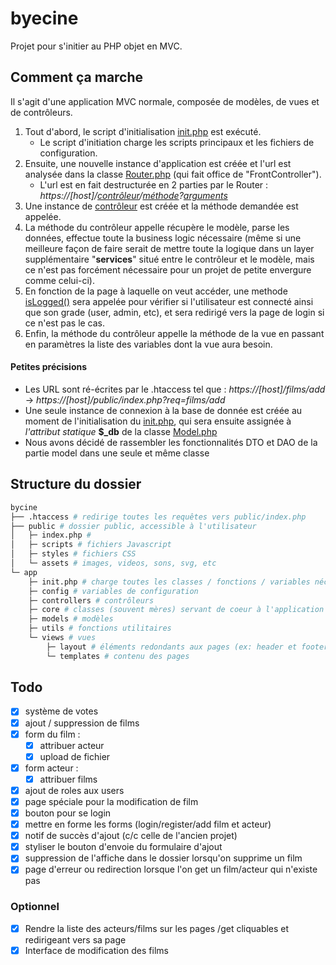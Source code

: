 # byecine
Projet pour s'initier au PHP objet en MVC. 

## Comment ça marche
Il s'agit d'une application MVC normale, composée de modèles, de vues et de contrôleurs.

1. Tout d'abord, le script d'initialisation [init.php](src/init.php) est exécuté.
    - Le script d'initiation charge les scripts principaux et les fichiers de configuration.
2. Ensuite, une nouvelle instance d'application est créée et l'url est analysée dans la classe [Router.php](src/core/Router.php) (qui fait office de "FrontController").
    - L'url est en fait destructurée en 2 parties par le Router : *https://\[host\]/[contrôleur]()/[méthode]()?[arguments]()*
3. Une instance de [contrôleur](src/controllers) est créée et la méthode demandée est appelée.
4. La méthode du contrôleur appelle récupère le modèle, parse les données, effectue toute la business logic nécessaire (même si une meilleure façon de faire serait de mettre toute la logique dans un layer supplémentaire "**services**" situé entre le contrôleur et le modèle, mais ce n'est pas forcément nécessaire pour un projet de petite envergure comme celui-ci).
5. En fonction de la page à laquelle on veut accéder, une methode [isLogged()](src/utils/session.php) sera appelée pour vérifier si l'utilisateur est connecté ainsi que son grade (user, admin, etc), et sera redirigé vers la page de login si ce n'est pas le cas.
6. Enfin, la méthode du contrôleur appelle la méthode de la vue en passant en paramètres la liste des variables dont la vue aura besoin.

#### Petites précisions
- Les URL sont ré-écrites par le .htaccess tel que : *https://\[host\]/films/add* -> *https://\[host\]/public/index.php?req=films/add*
- Une seule instance de connexion à la base de donnée est créée au moment de l'initialisation du [init.php](src/init.php), qui sera ensuite assignée à *l'attribut statique* **$_db** de la classe [Model.php](src/core/Model.php) 
- Nous avons décidé de rassembler les fonctionnalités DTO et DAO de la partie model dans une seule et même classe

## Structure du dossier

```bash
bycine 
├── .htaccess # redirige toutes les requêtes vers public/index.php
├── public # dossier public, accessible à l'utilisateur 
│   ├─ index.php # 
│   ├─ scripts # fichiers Javascript
│   ├─ styles # fichiers CSS
│   └─ assets # images, videos, sons, svg, etc 
└─ app
    ├─ init.php # charge toutes les classes / fonctions / variables nécessaires au bon fonctionnement de l'app
    ├─ config # variables de configuration
    ├─ controllers # contrôleurs
    ├─ core # classes (souvent mères) servant de coeur à l'application
    ├─ models # modèles
    ├─ utils # fonctions utilitaires
    └─ views # vues
        ├─ layout # éléments redondants aux pages (ex: header et footer)
        └─ templates # contenu des pages
```

## Todo

- [x] système de votes
- [x] ajout / suppression de films
- [x] form du film :
    - [x] attribuer acteur
    - [x] upload de fichier
- [x] form acteur :
    - [x] attribuer films
- [x] ajout de roles aux users
- [x] page spéciale pour la modification de film
- [x] bouton pour se login
- [x] mettre en forme les forms (login/register/add film et acteur)
- [x] notif de succès d'ajout (c/c celle de l'ancien projet)
- [x] styliser le bouton d'envoie du formulaire d'ajout
- [x] suppression de l'affiche dans le dossier lorsqu'on supprime un film
- [x] page d'erreur ou redirection lorsque l'on get un film/acteur qui n'existe pas

### Optionnel 

- [x] Rendre la liste des acteurs/films sur les pages /get cliquables et redirigeant vers sa page
- [x] Interface de modification des films